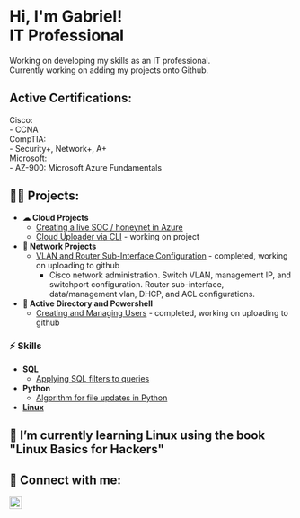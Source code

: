 <h1>Hi, I'm Gabriel! <br/>IT Professional</h1>
 Working on developing my skills as an IT professional.<br>
 Currently working on adding my projects onto Github.

<h2>Active Certifications:<br></h2> 
 Cisco:<br> - CCNA<br>
 CompTIA:<br> - Security+, Network+, A+<br>
 Microsoft:<br> - AZ-900: Microsoft Azure Fundamentals

<h2>👨‍💻 Projects:</h2>

- <b>☁ Cloud Projects</b>
  - [Creating a live SOC / honeynet in Azure](https://github.com/gabriel-r100/Azure-Honeynet)
  - [Cloud Uploader via CLI](https://github.com/gabriel-r100/Cloud-Uploader) - working on project
- <b>🔌 Network Projects</b>
  - [VLAN and Router Sub-Interface Configuration](https://github.com/gabriel-r100/Network-Administration-VLAN-and-Sub-Interfaces) - completed, working on uploading to github
    - Cisco network administration. Switch VLAN, management IP, and switchport configuration. Router sub-interface, data/management vlan, DHCP, and ACL configurations.
- <b>🔗 Active Directory and Powershell</b>
  - [Creating and Managing Users](https://github.com/gabriel-r100/Creating-and-Managing-Users) - completed, working on uploading to github
  
<h3>⚡ Skills</h3>

- <b>SQL</b>
  - [Applying SQL filters to queries](https://github.com/gabriel-r100/Applying-SQL-filters)
- <b>Python</b>
  - [Algorithm for file updates in Python](https://github.com/gabriel-r100/Algorithm-file-update-Python)
- <b>[Linux](https://github.com/gabriel-r100/Linux)</b>

<h2> 🌱 I’m currently learning Linux using the book "Linux Basics for Hackers"</h2>
        
<h2> 🤳 Connect with me:</h2>

[<img align="left" alt="Gabriel Roque" width="22px" src="https://cdn.jsdelivr.net/npm/simple-icons@v3/icons/linkedin.svg" />][linkedin]

[linkedin]: https://www.linkedin.com/in/gabriel-r100

<!--

Here are some ideas to get you started:

- 🔭 I’m currently working on
- 👯 I’m looking to collaborate on ...
- 🤔 I’m looking for help with ...
- 💬 Ask me about ...
- 📫 How to reach me: ...
- 😄 Pronouns: ...
- ⚡ Fun fact: ...
- 🌱 I’m currently learning ...
  - Vulnerability Management
-->
